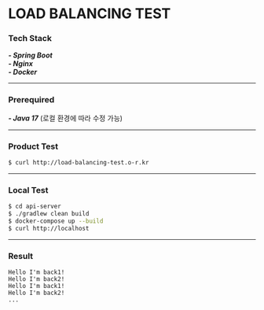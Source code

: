 # LOAD BALANCING TEST

### Tech Stack

**_- Spring Boot_**<br>
**_- Nginx_**<br>
**_- Docker_**

---

### Prerequired

**_- Java 17_** (로컬 환경에 따라 수정 가능)<br>

---

### Product Test

```sh
$ curl http://load-balancing-test.o-r.kr
```

---

### Local Test

```sh
$ cd api-server
$ ./gradlew clean build
$ docker-compose up --build
$ curl http://localhost
```

---

### Result

```text
Hello I'm back1!
Hello I'm back2!
Hello I'm back1!
Hello I'm back2!
...
```
